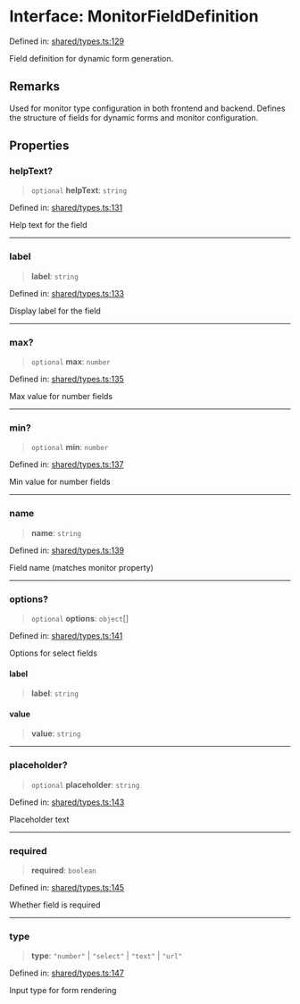 # Interface: MonitorFieldDefinition

Defined in: [shared/types.ts:129](https://github.com/Nick2bad4u/Uptime-Watcher/blob/main/shared/types.ts#L129)

Field definition for dynamic form generation.

## Remarks

Used for monitor type configuration in both frontend and backend. Defines the
structure of fields for dynamic forms and monitor configuration.

## Properties

### helpText?

> `optional` **helpText**: `string`

Defined in: [shared/types.ts:131](https://github.com/Nick2bad4u/Uptime-Watcher/blob/main/shared/types.ts#L131)

Help text for the field

***

### label

> **label**: `string`

Defined in: [shared/types.ts:133](https://github.com/Nick2bad4u/Uptime-Watcher/blob/main/shared/types.ts#L133)

Display label for the field

***

### max?

> `optional` **max**: `number`

Defined in: [shared/types.ts:135](https://github.com/Nick2bad4u/Uptime-Watcher/blob/main/shared/types.ts#L135)

Max value for number fields

***

### min?

> `optional` **min**: `number`

Defined in: [shared/types.ts:137](https://github.com/Nick2bad4u/Uptime-Watcher/blob/main/shared/types.ts#L137)

Min value for number fields

***

### name

> **name**: `string`

Defined in: [shared/types.ts:139](https://github.com/Nick2bad4u/Uptime-Watcher/blob/main/shared/types.ts#L139)

Field name (matches monitor property)

***

### options?

> `optional` **options**: `object`[]

Defined in: [shared/types.ts:141](https://github.com/Nick2bad4u/Uptime-Watcher/blob/main/shared/types.ts#L141)

Options for select fields

#### label

> **label**: `string`

#### value

> **value**: `string`

***

### placeholder?

> `optional` **placeholder**: `string`

Defined in: [shared/types.ts:143](https://github.com/Nick2bad4u/Uptime-Watcher/blob/main/shared/types.ts#L143)

Placeholder text

***

### required

> **required**: `boolean`

Defined in: [shared/types.ts:145](https://github.com/Nick2bad4u/Uptime-Watcher/blob/main/shared/types.ts#L145)

Whether field is required

***

### type

> **type**: `"number"` \| `"select"` \| `"text"` \| `"url"`

Defined in: [shared/types.ts:147](https://github.com/Nick2bad4u/Uptime-Watcher/blob/main/shared/types.ts#L147)

Input type for form rendering
